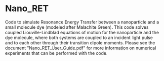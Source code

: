 # Nano_RET
Code to simulate Resonance Energy Transfer between a nanoparticle and a small molecule dye (modeled after Malachite Green).
This code solves coupled Liouville-Lindblad equations of motion for the nanoparticle and the dye molecule, where both systems
are coupled to an incident light pulse and to each other through their transition dipole moments.
Please see the document "Nano_RET_User_Guide.pdf" for more information on numerical experiments that can be performed with the code.
